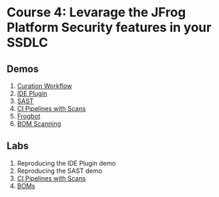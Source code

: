 # Course 4: Levarage the JFrog Platform Security features in your SSDLC

## Demos

1. [Curation Workflow](../demos/curation-workflow)
2. [IDE Plugin](../demos/ide-plugin)
3. [SAST](../demos/sast)
4. [CI Pipelines with Scans](../demos/ci-pipelines-with-scans)
5. [Frogbot](../demos/frogbot)
6. [BOM Scanning](../demos/bom-scanning)

## Labs

1. Reproducing the IDE Plugin demo
2. Reproducing the SAST demo
3. [CI Pipelines with Scans](../labs/ci-pipelines-with-scans)
4. [BOMs](../labs/bom)
